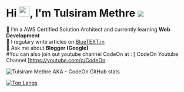 # Hi <img src='https://github.com/CodeOnYT/TulsiramMethre/blob/main/assets/Hi.gif' width='29' height='29'/>, I'm Tulsiram Methre ![](https://visitor-badge.glitch.me/badge?page_id=CodeOnYT.TulsiramMethre)
🌱 I’m a AWS Certified Solution Architect and currently learning **Web Development**<br/>
📝 I regulary write articles on [BlueTEXT.in](https://www.bluetext.in/)<br/>
💬 Ask me about **Blogger (Google)**<br/>
#You can also join out youtube channel CodeOn at : [ CodeOn Youtube Channel ]https://youtube.com/c/CodeOn

![Tulsiram Methre AKA - CodeOn GitHub stats](https://github-readme-stats.vercel.app/api?username=CodeOnYT&bg_color=30,e96443,904e95&title_color=fff&text_color=fff)
  
  [![Top Langs](https://github-readme-stats.vercel.app/api/top-langs/?username=CodeOnYT)](CodeOnYT)
